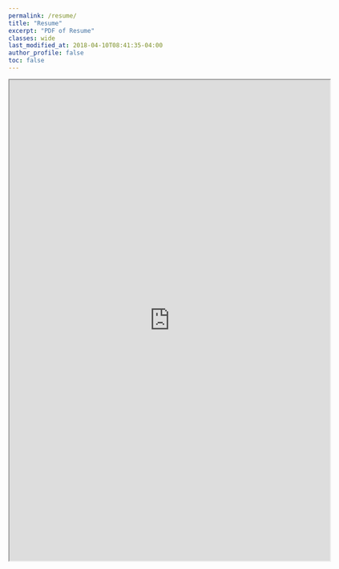 ```yaml
---
permalink: /resume/
title: "Resume"
excerpt: "PDF of Resume"
classes: wide
last_modified_at: 2018-04-10T08:41:35-04:00
author_profile: false
toc: false
---
```


<iframe src="https://drive.google.com/file/d/1MAVIIY20J39WHjcOeJMABS5G1fc3zx4K/preview" width="640" height="960"></iframe>
